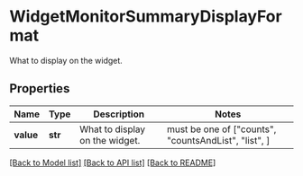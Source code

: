 # WidgetMonitorSummaryDisplayFormat

What to display on the widget.

## Properties

| Name      | Type    | Description                    | Notes                                                |
| --------- | ------- | ------------------------------ | ---------------------------------------------------- |
| **value** | **str** | What to display on the widget. | must be one of ["counts", "countsAndList", "list", ] |

[[Back to Model list]](README.md#documentation-for-models) [[Back to API list]](README.md#documentation-for-api-endpoints) [[Back to README]](README.md)
